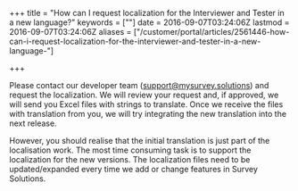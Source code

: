 +++
title = "How can I request localization for the Interviewer and Tester in a new language?"
keywords = [""]
date = 2016-09-07T03:24:06Z
lastmod = 2016-09-07T03:24:06Z
aliases = ["/customer/portal/articles/2561446-how-can-i-request-localization-for-the-interviewer-and-tester-in-a-new-language-"]

+++

Please contact our developer team (support@mysurvey.solutions) and
request the localization. We will review your request and, if approved,
we will send you Excel files with strings to translate. Once we receive
the files with translation from you, we will try integrating the new
translation into the next release.
  
However, you should realise that the initial translation is just part of
the localisation work. The most time consuming task is to support the
localization for the new versions. The localization files need to be
updated/expanded every time we add or change features in Survey
Solutions.
